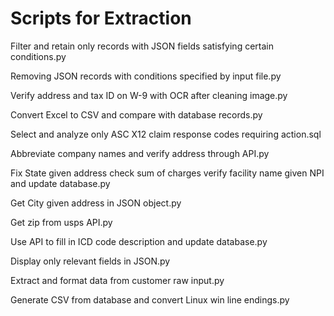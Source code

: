 # Scripts for Extraction
Filter and retain only records with JSON fields satisfying certain conditions.py

Removing JSON records with conditions specified by input file.py

Verify address and tax ID on W-9 with OCR after cleaning image.py

Convert Excel to CSV and compare with database records.py

Select and analyze only ASC X12 claim response codes requiring action.sql

Abbreviate company names and verify address through API.py

Fix State given address check sum of charges verify facility name given NPI and update database.py

Get City given address in JSON object.py

Get zip from usps API.py

Use API to fill in ICD code description and update database.py

Display only relevant fields in JSON.py

Extract and format data from customer raw input.py

Generate CSV from database and convert Linux win line endings.py

